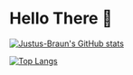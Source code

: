 # Hello There 🥳

[![Justus-Braun's GitHub stats](https://github-readme-stats.vercel.app/api?username=Justus-Braun&show_icons=true&theme=radical)](https://github.com/anuraghazra/github-readme-stats)

[![Top Langs](https://github-readme-stats.vercel.app/api/top-langs/?username=Justus-Braun&show_icons=true&theme=radical)](https://github.com/anuraghazra/github-readme-stats)



